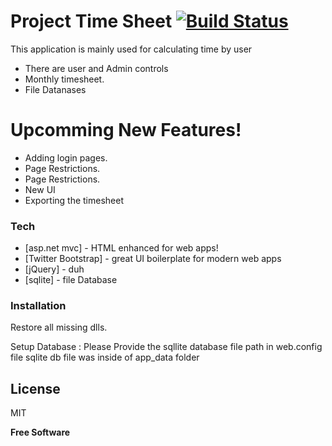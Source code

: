 # Project Time Sheet [![Build Status](https://travis-ci.org/badriprem/TimeSheet.svg?branch=master)](https://travis-ci.org/badriprem/TimeSheet)


This application is mainly used for calculating time by user
  - There are user and Admin controls 
  - Monthly timesheet.
  - File Datanases

# Upcomming New Features!

  - Adding login pages. 
  - Page Restrictions.
  - Page Restrictions.
  - New UI
  - Exporting the timesheet

### Tech

* [asp.net mvc] - HTML enhanced for web apps!
* [Twitter Bootstrap] - great UI boilerplate for modern web apps
* [jQuery] - duh
* [sqlite] - file Database


### Installation

Restore all missing dlls.

Setup Database : Please Provide the sqllite database file path in web.config file
sqlite db file was inside of app_data folder

License
----

MIT

**Free Software**
